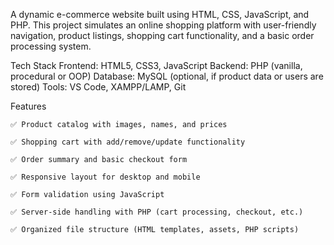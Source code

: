 A dynamic e-commerce website built using HTML, CSS, JavaScript, and PHP. This project simulates an online shopping platform with user-friendly navigation, product listings, shopping cart functionality, and a basic order processing system.

Tech Stack
    Frontend: HTML5, CSS3, JavaScript
    Backend: PHP (vanilla, procedural or OOP)
    Database: MySQL (optional, if product data or users are stored)
    Tools: VS Code, XAMPP/LAMP, Git

 Features

    ✅ Product catalog with images, names, and prices

    ✅ Shopping cart with add/remove/update functionality

    ✅ Order summary and basic checkout form

    ✅ Responsive layout for desktop and mobile

    ✅ Form validation using JavaScript

    ✅ Server-side handling with PHP (cart processing, checkout, etc.)

    ✅ Organized file structure (HTML templates, assets, PHP scripts)

